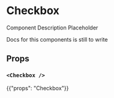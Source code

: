 # Checkbox

<p class="description">Component Description Placeholder</p>

Docs for this components is still to write

## Props

### `<Checkbox />`

{{"props": "Checkbox"}}